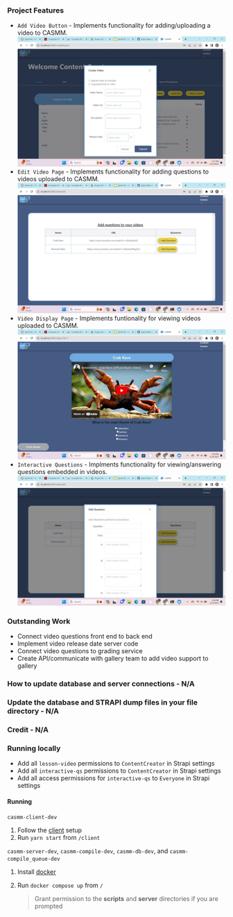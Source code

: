 ### Project Features
* `Add Video Button` - Implements functionality for adding/uploading a video to CASMM.
![add video screenshot](https://raw.githubusercontent.com/Team5B-Software-Engineering/Emerald-Project18-Team05b/develop/images/uploadvideo.png)
* `Edit Video Page` - Implements functionality for adding questions to videos uploaded to CASMM.
![edit video screenshot](https://raw.githubusercontent.com/Team5B-Software-Engineering/Emerald-Project18-Team05b/develop/images/editq.png)
* `Video Display Page` - Implements funtionality for viewing videos uploaded to CASMM.
![video display screenshot](https://raw.githubusercontent.com/Team5B-Software-Engineering/Emerald-Project18-Team05b/develop/images/videopage.png)
* `Interactive Questions` - Implments functionality for viewing/answering questions embedded in videos.
![interactive questions screenshot](https://raw.githubusercontent.com/Team5B-Software-Engineering/Emerald-Project18-Team05b/develop/images/editqform.png)

### Outstanding Work
* Connect video questions front end to back end
* Implement video release date server code
* Connect video questions to grading service
* Create API/communicate with gallery team to add video support to gallery

### How to update database and server connections - N/A
### Update the database and STRAPI dump files in your file directory - N/A
### Credit - N/A

### Running locally 
* Add all `lesson-video` permissions to `ContentCreator` in Strapi settings
* Add all `interactive-qs` permissions to `ContentCreator` in Strapi settings
* Add all access permissions for `interactive-qs` to `Everyone` in Strapi settings

#### Running

`casmm-client-dev`

1. Follow the [client](/client#setup) setup
2. Run `yarn start` from `/client`

`casmm-server-dev`, `casmm-compile-dev`, `casmm-db-dev`, and `casmm-compile_queue-dev`

1. Install [docker](https://docs.docker.com/get-docker/)

2. Run `docker compose up` from `/`

   > Grant permission to the **scripts** and **server** directories if you are prompted
